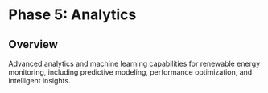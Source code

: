 # Phase 5: Analytics

## Overview

Advanced analytics and machine learning capabilities for renewable energy monitoring, including predictive modeling, performance optimization, and intelligent insights.

